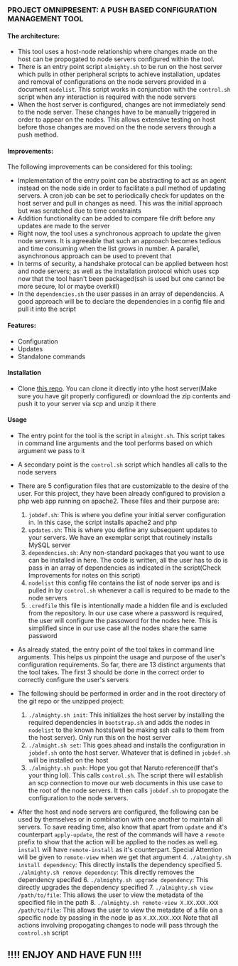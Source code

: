 ### PROJECT OMNIPRESENT: A PUSH BASED CONFIGURATION MANAGEMENT TOOL
#### The architecture:
- This tool uses a host-node relationship where changes made on the host can be propogated to node servers configured within the tool.
- There is an entry point script `almighty.sh` to be run on the host server which pulls in other peripheral scripts to achieve installation, updates and removal of configurations on the node servers provided in a document `nodelist`. This script works in conjunction with the `control.sh` script when any interaction is required with the node servers
- When the host server is configured, changes are not immediately send to the node server. These changes have to be manually triggered in order to appear on the nodes. This allows extensive testing on host before those changes are moved on the the node servers through a push method.

#### Improvements:
The following improvements can be considered for this tooling:
- Implementation of the entry point can be abstracting to act as an agent instead on the node side in order to facilitate a pull method of updating servers. A cron job can be set to periodically check for updates on the host server and pull in changes as need. This was the initial approach but was scratched due to time constraints
- Addition functionality can be added to compare file drift before any updates are made to the server
- Right now, the tool uses a synchronous approach to update the given node servers. It is agreeable that such an approach becomes tedious and time consuming when the list grows in number. A parallel, asynchronous approach can be used to prevent that
- In terms of security, a handshake protocal can be applied between host and node servers; as well as the installation protocol which uses scp now that the tool hasn't been packaged(ssh is used but one cannot be more secure, lol or maybe overkill)
- In the `dependencies.sh` the user passes in an array of dependencies. A good approach will be to declare the dependencies in a config file and pull it into the script

#### Features:
- Configuration
- Updates
- Standalone commands

#### Installation
- Clone <a href="https://github.com/JRcodes/project-omnipresent/tree/main" target="_blank">this repo</a>. You can clone it directly into ythe host server(Make sure you have git properly configured) or download the zip contents and push it to your server via scp and unzip it there

#### Usage
- The entry point for the tool is the script in `almight.sh`. This script takes in command line arguments and the tool performs based on which argument we pass to it
- A secondary point is the `control.sh` script which handles all calls to the node servers
- There are 5 configuration files that are customizable to the desire of the user. For this project, they have been already configured to provision a php web app running on apache2. These files and their purpose are:
    1. `jobdef.sh`: This is where you define your initial server configuration in. In this case, the script installs apache2 and php
    2. `updates.sh`: This is where you define any subsequent updates to your servers. We have an exemplar script that routinely installs MySQL server
    3. `dependencies.sh`: Any non-standard packages that you want to use can be installed in here. The code is written, all the user has to do is pass in an array of dependencies as indicated in the script(Check Improvements for notes on this script)
    4. `nodelist` this config file contains the list of node server ips and is pulled in by  `control.sh` whenever a call is required to be made to the node servers
    5. `.credfile` this file is intentionally made a hidden file and is excluded from the repository. In our use case where a password is required, the user will configure the passoword for the nodes here. This is simplified since in our use case all the nodes share the same password
- As already stated, the entry point of the tool takes in command line arguments. This helps us pinpoint the usage and purpose of the user's configuration requirements. So far, there are 13 distinct arguments that the tool takes. The first 3 should be done in the correct order to correctly configure the user's servers

- The following should be performed in order and in the root directory of the git repo or the unzipped project:
    1. `./almighty.sh init`: This initializes the host server by installing the required dependencies in `bootstrap.sh` and adds the nodes in `nodelist` to the known hosts(well be making ssh calls to them from the host server). Only run this on the host server
    2. `./almight.sh set`: This goes ahead and installs the configuration in `jobdef.sh` onto the host server. Whatever that is defined in `jobdef.sh` will be installed on the host
    3. `./almighty.sh push`: Hope you got that Naruto reference(If that's your thing lol). This calls `control.sh`. The script there will establish an scp connection to move our web documents in this use case to the root of the node servers. It then calls `jobdef.sh` to propogate the configuration to the node servers.

- After the host and node servers are configured, the following can be used by themselves or in combination with one another to maintain all servers. To save reading time, also know that apart from `update` and it's counterpart `apply-update`, the rest of the commands will have a `remote` prefix to show that the action will be applied to the nodes as well eg. `install` will have `remote-install` as it's counterpart. Special Attention will be given to `remote-view` when we get that argument
    4. `./almighty.sh install dependency`: This directly installs the dependency specified
    5. `./almighty.sh remove dependency`: This directly removes the dependency specifed
    6. `./almighty.sh upgrade dependency`: This directly upgrades the dependency specified
    7. `./almighty.sh view /path/to/file`: This allows the user to view the metadata of the specified file in the path
    8. `./almighty.sh remote-view X.XX.XXX.XXX /path/to/file`: This allows the user to view the metadate of a file on a specific node by passing in the node ip as `X.XX.XXX.XXX`
    Note that all actions involving propogating changes to node will pass through the `control.sh` script

##                                                                           !!!! ENJOY AND HAVE FUN !!!!
